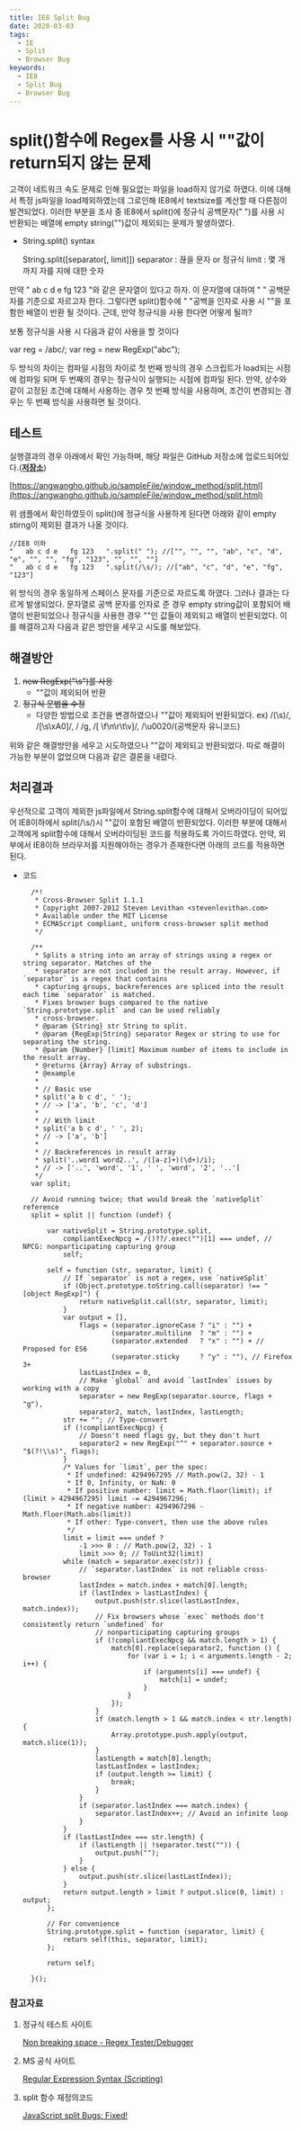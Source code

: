 ```yaml
---
title: IE8 Split Bug
date: 2020-03-03
tags:
  - IE
  - Split
  - Browser Bug
keywords:
  - IE8
  - Split Bug
  - Browser Bug
---
```


# split()함수에 Regex를 사용 시 ""값이 return되지 않는 문제

고객이 네트워크 속도 문제로 인해 필요없는 파일을 load하지 않기로 하였다. 이에 대해서 특정 js파일을 load제외하였는데 그로인해 IE8에서 textsize를 계산할 때 다른점이 발견되었다.
이러한 부분을 조사 중 IE8에서 split()에 정규식 공백문자(" ")를 사용 시 반환되는 배열에 empty string("")값이 제외되는 문제가 발생하였다.

- String.split() syntax

  String.split([separator[, limit]])
  separator : 끊을 문자 or 정규식
  limit : 몇 개 까지 자를 지에 대한 숫자

만약 " ab c d e fg 123 "와 같은 문자열이 있다고 하자. 이 문자열에 대하여 " " 공백문자를 기준으로 자르고자 한다. 그렇다면 split()함수에 " "공백을 인자로 사용 시 ""을 포함한 배열이 반환 될 것이다. 근데, 만약 정규식을 사용 한다면 어떻게 될까?

보통 정규식을 사용 시 다음과 같이 사용을 할 것이다

var reg = /abc/;
var reg = new RegExp("abc");

두 방식의 차이는 컴파일 시점의 차이로 첫 번째 방식의 경우 스크립트가 load되는 시점에 컴파일 되며 두 번째의 경우는 정규식이 실행되는 시점에 컴파일 된다. 만약, 상수와 같이 고정된 조건에 대해서 사용하는 경우 첫 번째 방식을 사용하며, 조건이 변경되는 경우는 두 번째 방식을 사용하면 될 것이다.

## 테스트

실행결과의 경우 아래에서 확인 가능하며, 해당 파일은 GitHub 저장소에 업로드되어있다.([**저장소**](https://github.com/AnGwangHo/sampleFile))

[https://angwangho.github.io/sampleFile/window_method/split.html](https://angwangho.github.io/sampleFile/window_method/split.html)

위 샘플에서 확인하였듯이 split()에 정규식을 사용하게 된다면 아래와 같이 empty stirng이 제외된 결과가 나올 것이다.

    //IE8 이하
    "   ab c d e   fg 123   ".split(" "); //["", "", "", "ab", "c", "d", "e", "", "", "fg", "123", "", "", ""]
    "   ab c d e   fg 123   ".split(/\s/); //["ab", "c", "d", "e", "fg", "123"]

위 방식의 경우 동일하게 스페이스 문자를 기준으로 자르도록 하였다. 그러나 결과는 다르게 발생되었다. 문자열로 공백 문자를 인자로 준 경우 empty string값이 포함되어 배열이 반환되었으나 정규식을 사용한 경우 ""인 값들이 제외되고 배열이 반환되었다. 이를 해결하고자 다음과 같은 방안을 세우고 시도를 해보았다.

## 해결방안

1. ~~new RegExp("\\s")를 사용~~
   - ""값이 제외되어 반환
2. ~~정규식 문법을 수정~~
   - 다양한 방법으로 조건을 변경하였으나 ""값이 제외되어 반환되었다.
     ex) /(\s)/, /[\s\xA0]/, / /g, /[ \f\n\r\t\v]/, /\u0020/(공백문자 유니코드)

위와 같은 해결방안을 세우고 시도하였으나 ""값이 제외되고 반환되었다. 따로 해결이 가능한 부분이 없었으며 다음과 같은 결론을 내렸다.

## 처리결과

우선적으로 고객이 제외한 js파일에서 String.split함수에 대해서 오버라이딩이 되어있어 IE8이하에서 split(/\s/)시 ""값이 포함된 배열이 반환되었다. 이러한 부분에 대해서 고객에게 split함수에 대해서 오버라이딩된 코드를 적용하도록 가이드하였다. 만약, 외부에서 IE8이하 브라우저를 지원해야하는 경우가 존재한다면 아래의 코드를 적용하면 된다.

- 코드

        /*!
         * Cross-Browser Split 1.1.1
         * Copyright 2007-2012 Steven Levithan <stevenlevithan.com>
         * Available under the MIT License
         * ECMAScript compliant, uniform cross-browser split method
         */

        /**
         * Splits a string into an array of strings using a regex or string separator. Matches of the
         * separator are not included in the result array. However, if `separator` is a regex that contains
         * capturing groups, backreferences are spliced into the result each time `separator` is matched.
         * Fixes browser bugs compared to the native `String.prototype.split` and can be used reliably
         * cross-browser.
         * @param {String} str String to split.
         * @param {RegExp|String} separator Regex or string to use for separating the string.
         * @param {Number} [limit] Maximum number of items to include in the result array.
         * @returns {Array} Array of substrings.
         * @example
         *
         * // Basic use
         * split('a b c d', ' ');
         * // -> ['a', 'b', 'c', 'd']
         *
         * // With limit
         * split('a b c d', ' ', 2);
         * // -> ['a', 'b']
         *
         * // Backreferences in result array
         * split('..word1 word2..', /([a-z]+)(\d+)/i);
         * // -> ['..', 'word', '1', ' ', 'word', '2', '..']
         */
        var split;

        // Avoid running twice; that would break the `nativeSplit` reference
        split = split || function (undef) {

            var nativeSplit = String.prototype.split,
                compliantExecNpcg = /()??/.exec("")[1] === undef, // NPCG: nonparticipating capturing group
                self;

            self = function (str, separator, limit) {
                // If `separator` is not a regex, use `nativeSplit`
                if (Object.prototype.toString.call(separator) !== "[object RegExp]") {
                    return nativeSplit.call(str, separator, limit);
                }
                var output = [],
                    flags = (separator.ignoreCase ? "i" : "") +
                            (separator.multiline  ? "m" : "") +
                            (separator.extended   ? "x" : "") + // Proposed for ES6
                            (separator.sticky     ? "y" : ""), // Firefox 3+
                    lastLastIndex = 0,
                    // Make `global` and avoid `lastIndex` issues by working with a copy
                    separator = new RegExp(separator.source, flags + "g"),
                    separator2, match, lastIndex, lastLength;
                str += ""; // Type-convert
                if (!compliantExecNpcg) {
                    // Doesn't need flags gy, but they don't hurt
                    separator2 = new RegExp("^" + separator.source + "$(?!\\s)", flags);
                }
                /* Values for `limit`, per the spec:
                 * If undefined: 4294967295 // Math.pow(2, 32) - 1
                 * If 0, Infinity, or NaN: 0
                 * If positive number: limit = Math.floor(limit); if (limit > 4294967295) limit -= 4294967296;
                 * If negative number: 4294967296 - Math.floor(Math.abs(limit))
                 * If other: Type-convert, then use the above rules
                 */
                limit = limit === undef ?
                    -1 >>> 0 : // Math.pow(2, 32) - 1
                    limit >>> 0; // ToUint32(limit)
                while (match = separator.exec(str)) {
                    // `separator.lastIndex` is not reliable cross-browser
                    lastIndex = match.index + match[0].length;
                    if (lastIndex > lastLastIndex) {
                        output.push(str.slice(lastLastIndex, match.index));
                        // Fix browsers whose `exec` methods don't consistently return `undefined` for
                        // nonparticipating capturing groups
                        if (!compliantExecNpcg && match.length > 1) {
                            match[0].replace(separator2, function () {
                                for (var i = 1; i < arguments.length - 2; i++) {
                                    if (arguments[i] === undef) {
                                        match[i] = undef;
                                    }
                                }
                            });
                        }
                        if (match.length > 1 && match.index < str.length) {
                            Array.prototype.push.apply(output, match.slice(1));
                        }
                        lastLength = match[0].length;
                        lastLastIndex = lastIndex;
                        if (output.length >= limit) {
                            break;
                        }
                    }
                    if (separator.lastIndex === match.index) {
                        separator.lastIndex++; // Avoid an infinite loop
                    }
                }
                if (lastLastIndex === str.length) {
                    if (lastLength || !separator.test("")) {
                        output.push("");
                    }
                } else {
                    output.push(str.slice(lastLastIndex));
                }
                return output.length > limit ? output.slice(0, limit) : output;
            };

            // For convenience
            String.prototype.split = function (separator, limit) {
                return self(this, separator, limit);
            };

            return self;

        }();

### 참고자료

1. 정규식 테스트 사이트

   [Non breaking space - Regex Tester/Debugger](https://www.regextester.com/105851)

2. MS 공식 사이트

   [Regular Expression Syntax (Scripting)](<https://docs.microsoft.com/en-us/previous-versions//1400241x(v=vs.85)?redirectedfrom=MSDN>)

3. split 함수 재정의코드

   [JavaScript split Bugs: Fixed!](http://blog.stevenlevithan.com/archives/cross-browser-split)
